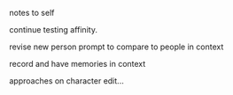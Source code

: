 notes to self

continue testing affinity.

revise new person prompt to compare to people in context

record and have memories in context

approaches on character edit...